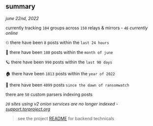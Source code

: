 
## summary
_june 22nd, 2022_

currently tracking `104` groups across `150` relays & mirrors - _`46` currently online_

⏲ there have been `8` posts within the `last 24 hours`

🦈 there have been `180` posts within the `month of june`

🪐 there have been `990` posts within the `last 90 days`

🏚 there have been `1813` posts within the `year of 2022`

🦕 there have been `4099` posts `since the dawn of ransomwatch`

there are `50` custom parsers indexing posts

_`20` sites using v2 onion services are no longer indexed - [support.torproject.org](https://support.torproject.org/onionservices/v2-deprecation/)_

> see the project [README](https://github.com/joshhighet/ransomwatch#ransomwatch--) for backend technicals
